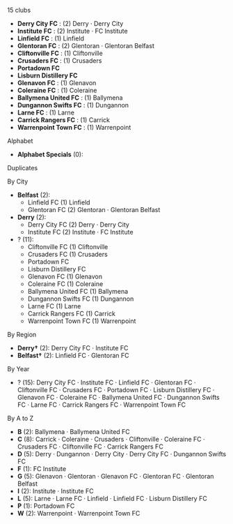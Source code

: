 15 clubs

- **Derry City FC** : (2) Derry · Derry City
- **Institute FC** : (2) Institute · FC Institute
- **Linfield FC** : (1) Linfield
- **Glentoran FC** : (2) Glentoran · Glentoran Belfast
- **Cliftonville FC** : (1) Cliftonville
- **Crusaders FC** : (1) Crusaders
- **Portadown FC**
- **Lisburn Distillery FC**
- **Glenavon FC** : (1) Glenavon
- **Coleraine FC** : (1) Coleraine
- **Ballymena United FC** : (1) Ballymena
- **Dungannon Swifts FC** : (1) Dungannon
- **Larne FC** : (1) Larne
- **Carrick Rangers FC** : (1) Carrick
- **Warrenpoint Town FC** : (1) Warrenpoint




Alphabet

- **Alphabet Specials** (0): 




Duplicates





By City

- **Belfast** (2): 
  - Linfield FC  (1) Linfield
  - Glentoran FC  (2) Glentoran · Glentoran Belfast
- **Derry** (2): 
  - Derry City FC  (2) Derry · Derry City
  - Institute FC  (2) Institute · FC Institute
- ? (11): 
  - Cliftonville FC  (1) Cliftonville
  - Crusaders FC  (1) Crusaders
  - Portadown FC 
  - Lisburn Distillery FC 
  - Glenavon FC  (1) Glenavon
  - Coleraine FC  (1) Coleraine
  - Ballymena United FC  (1) Ballymena
  - Dungannon Swifts FC  (1) Dungannon
  - Larne FC  (1) Larne
  - Carrick Rangers FC  (1) Carrick
  - Warrenpoint Town FC  (1) Warrenpoint




By Region

- **Derry†** (2):   Derry City FC · Institute FC
- **Belfast†** (2):   Linfield FC · Glentoran FC




By Year

- ? (15):   Derry City FC · Institute FC · Linfield FC · Glentoran FC · Cliftonville FC · Crusaders FC · Portadown FC · Lisburn Distillery FC · Glenavon FC · Coleraine FC · Ballymena United FC · Dungannon Swifts FC · Larne FC · Carrick Rangers FC · Warrenpoint Town FC






By A to Z

- **B** (2): Ballymena · Ballymena United FC
- **C** (8): Carrick · Coleraine · Crusaders · Cliftonville · Coleraine FC · Crusaders FC · Cliftonville FC · Carrick Rangers FC
- **D** (5): Derry · Dungannon · Derry City · Derry City FC · Dungannon Swifts FC
- **F** (1): FC Institute
- **G** (5): Glenavon · Glentoran · Glenavon FC · Glentoran FC · Glentoran Belfast
- **I** (2): Institute · Institute FC
- **L** (5): Larne · Larne FC · Linfield · Linfield FC · Lisburn Distillery FC
- **P** (1): Portadown FC
- **W** (2): Warrenpoint · Warrenpoint Town FC




